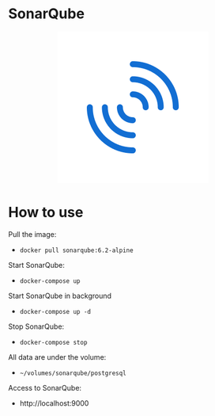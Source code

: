 # SonarQube

<div align="center">
  <a href="https://hub.docker.com/_/sonarqube/">
    <img src="https://raw.githubusercontent.com/docker-library/docs/84479f149eb7d748d5dc057665eb96f923e60dc1/sonarqube/logo.png">
  </a>
</div>

# How to use

Pull the image:
- `docker pull sonarqube:6.2-alpine`

Start SonarQube:
- `docker-compose up`

Start SonarQube in background
- `docker-compose up -d`

Stop SonarQube:
- `docker-compose stop`

All data are under the volume:
- `~/volumes/sonarqube/postgresql`

Access to SonarQube:
- http://localhost:9000
